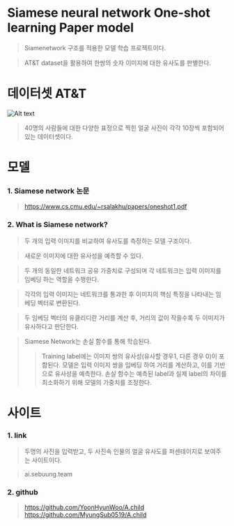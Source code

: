 # Siamese neural network One-shot learning Paper model
> Siamenetwork 구조를 적용한 모델 학습 프로젝트이다.

> AT&T dataset을 활용하여 한쌍의 숫자 이미지에 대한 유사도를 판별한다.


# 데이터셋 AT&T
![Alt text](https://4.bp.blogspot.com/-_289WYEeNks/WMC3wZ7SjHI/AAAAAAAAAz0/be3-bvMYwKYBVq8DzPh_ZLwJ4qMzTBhowCLcB/s1600/ATT.png)

> 40명의 사람들에 대한 다양한 표정으로 찍힌 얼굴 사진이 각각 10장씩 포함되어 있는 데이터셋이다.


# 모델
### 1. Siamese network 논문
> https://www.cs.cmu.edu/~rsalakhu/papers/oneshot1.pdf


### 2. What is Siamese network?
> 두 개의 입력 이미지를 비교하여 유사도를 측정하는 모델 구조이다.

> 새로운 이미지에 대한 유사성을 예측할 수 있다.

> 두 개의 동일한 네트워크 공유 가중치로 구성되며 각 네트워크는 입력 이미지를 임베딩 하는 역할을 수행한다.

> 각각의 입력 이미지는 네트워크를 통과한 후 이미지의 핵심 특징을 나타내는 임베딩 벡터로 변환된다.

> 두 임베딩 벡터의 유클리디란 거리를 계산 후, 거리의 값이 작을수록 두 이미지가 유사하다고 판단한다.

> Siamese Network는 손실 함수를 통해 학습된다.
>> Training label에는 이미지 쌍의 유사성(유사할 경우1, 다른 경우 0)이 포함된다. 모델은 입력 이미지 쌍을 임베딩 하여 거리를 계산하고, 이를 기반으로 유사성을 예측한다. 손실 함수는 예측된 label과 실제 label의 차이를 최소화하기 위해 모델의 가중치를 조정한다.


# 사이트
### 1. link
> 두명의 사진을 입력받고, 두 사진속 인물의 얼굴 유사도를 퍼센테이지로 보여주는 사이트이다.

> ai.sebuung.team

### 2. github
> https://github.com/YoonHyunWoo/A.child
> https://github.com/MyungSub0519/A.child


